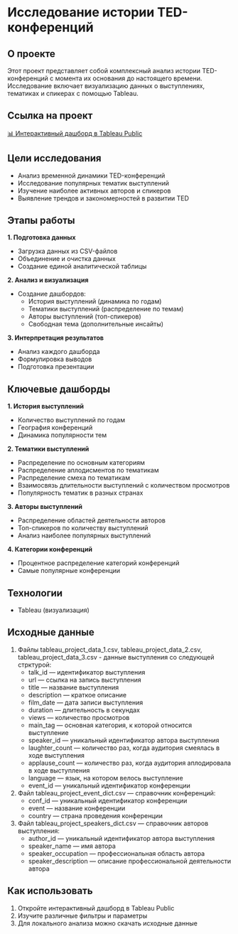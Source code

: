 # Исследование истории TED-конференций
## О проекте
Этот проект представляет собой комплексный анализ истории TED-конференций с момента их основания до настоящего времени. Исследование включает визуализацию данных о выступлениях, тематиках и спикерах с помощью Tableau.
## Ссылка на проект
[📊 Интерактивный дашборд в Tableau Public](https://public.tableau.com/views/TED-_17144078673380/Story1?:language=en-US&:sid=&:redirect=auth&:display_count=n&:origin=viz_share_link)
## Цели исследования
* Анализ временной динамики TED-конференций
* Исследование популярных тематик выступлений
* Изучение наиболее активных авторов и спикеров
* Выявление трендов и закономерностей в развитии TED
## Этапы работы

**1. Подготовка данных**  
  * Загрузка данных из CSV-файлов  
  * Объединение и очистка данных  
  * Создание единой аналитической таблицы  

**2. Анализ и визуализация**  
  * Создание дашбордов:  
    - История выступлений (динамика по годам)  
    - Тематики выступлений (распределение по темам)  
    - Авторы выступлений (топ-спикеров)  
    - Свободная тема (дополнительные инсайты)  

**3. Интерпретация результатов**  
  * Анализ каждого дашборда  
  * Формулировка выводов  
  * Подготовка презентации  

## Ключевые дашборды

**1. История выступлений**  
  * Количество выступлений по годам  
  * География конференций  
  * Динамика популярности тем  

**2. Тематики выступлений**  
  * Распределение по основным категориям  
  * Распределение аплодисментов по тематикам  
  * Распределение смеха по тематикам  
  * Взаимосвязь длительности выступлений с количеством просмотров  
  * Популярность тематик в разных странах  

**3. Авторы выступлений**  
  * Распределение областей деятельности авторов  
  * Топ-спикеров по количеству выступлений  
  * Анализ наиболее популярных выступлений  

**4. Категории конференций**  
  * Процентное распределение категорий конференций  
  * Самые популярные конференции  
## Технологии
* Tableau (визуализация)
## Исходные данные
1. Файлы tableau_project_data_1.csv, tableau_project_data_2.csv, tableau_project_data_3.csv - данные выступления со следующей стрктурой:
    * talk_id — идентификатор выступления
    * url — ссылка на запись выступления
    * title — название выступления
    * description — краткое описание
    * film_date — дата записи выступления
    * duration — длительность в секундах
    * views — количество просмотров
    * main_tag — основная категория, к которой относится выступление
    * speaker_id — уникальный идентификатор автора выступления
    * laughter_count — количество раз, когда аудитория смеялась в ходе выступления
    * applause_count — количество раз, когда аудитория аплодировала в ходе выступления
    * language — язык, на котором велось выступление
    * event_id — уникальный идентификатор конференции
2. Файл tableau_project_event_dict.csv — справочник конференций:
    * conf_id — уникальный идентификатор конференции
    * event — название конференции
    * country — страна проведения конференции
3. Файл tableau_project_speakers_dict.csv — справочник авторов выступления:
    * author_id — уникальный идентификатор автора выступления
    * speaker_name — имя автора
    * speaker_occupation — профессиональная область автора
    * speaker_description — описание профессиональной деятельности автора
## Как использовать
1. Откройте интерактивный дашборд в Tableau Public
2. Изучите различные фильтры и параметры
3. Для локального анализа можно скачать исходные данные
